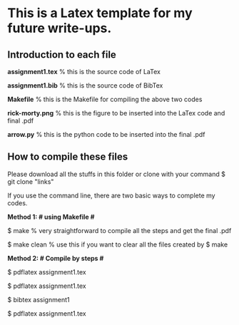 # This is a Latex template for my future write-ups. 

## Introduction to each file
**assignment1.tex** % this is the source code of LaTex

**assignment1.bib** % this is the source code of BibTex

**Makefile** % this is the Makefile for compiling the above two codes

**rick-morty.png** % this is the figure to be inserted into the LaTex code and final .pdf

**arrow.py** % this is the python code to be inserted into the final .pdf

## How to compile these files
Please download all the stuffs in this folder or clone with your command 
$ git clone "links"

If you use the command line, there are two basic ways to complete my codes.

__Method 1: # using Makefile #__

$ make % very straightforward to compile all the steps and get the final .pdf

$ make clean % use this if you want to clear all the files created by $ make

__Method 2: # Compile by steps #__

$ pdflatex assignment1.tex

$ pdflatex assignment1.tex

$ bibtex assignment1 

$ pdflatex assignment1.tex
